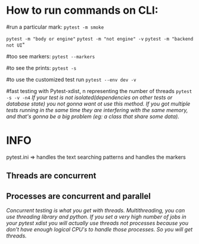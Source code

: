 # How to run commands on CLI:

#run a particular mark:
`pytest -m smoke`

`pytest -m "body or engine"`
`pytest -m "not engine" -v`
`pytest -m "backend not UI`"

#too see markers:
`pytest --markers`

#to see the prints:
`pytest -s`

#to use the customized test run
`pytest --env dev -v`

#fast testing with Pytest-xdist, n representing the number of threads
`pytest -s -v -n4`
*If your test is not isolated(dependencies on other tests or database state) you not gonna want ot use this method. If you got multiple tests running in the same time they are interfering with the same memory, and that's gonna be a big problem (eg: a class that share some data).*


# INFO
pytest.ini => handles the text searching patterns and handles the markers 

## Threads are concurrent 
## Processes are concurrent and parallel

*Concurrent testing is what you get with threads. Multithreading, you can use threading library and python. If you set a very high number of jobs in your pytest xdist you will actually use threads not processes because you don't have enough logical CPU's to handle those processes. So you will get threads.*